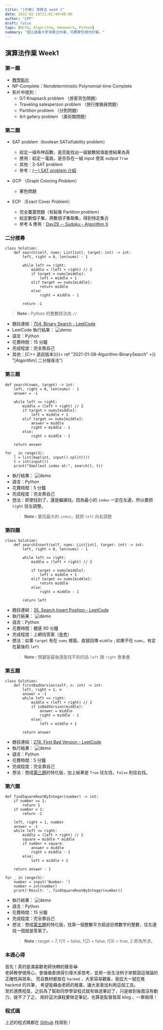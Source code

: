 ```yaml
---
title: "[作業] 演算法 week 1"
date: 2022-02-18T21:01:40+08:00
author: "CPP"
draft: false
tags: [NCYU, Algorithm, Homework, Python]
summary: "國立嘉義大學演算法作業，可觀摩但請勿抄襲。"
---
```


## 演算法作業 Week1

### 第一題
* [教學影片](https://www.youtube.com/watch?v=52eRysOaP1c)
* NP-Complete：Nondeterministic Polynomial-time Complete
* 影片中提到：
    - 0/1 Knapsack problem （旅客背包問題）
    - Traveling salesperson problem （旅行推銷員問題）
    - Partition problem （分割問題）
    - Art gallery problem （美術館問題）

### 第二題
* SAT problem（boolean SATisfiability problem）
    - 給定一組布林函數，是否能找出一組變數賦值能使結果為真
    - 應用：給定一電路，是否存在一組 input 使其 output `True`
    - 其他：3-SAT problem
    - 參考：[(一) SAT problem 介紹](https://willyc20.github.io/2016/12/17/sat-problem-1/)

* GCP （Graph Coloring Problem）
    - 著色問題

* ECP （Exact Cover Problem）
    - 完全覆蓋問題（有點像 Partition problem）
    - 給定數個子集，將數個子集聯集，得到特定集合
    - 參考 & 應用：[Day29 -- Sudoku - Algorithm X](https://ithelp.ithome.com.tw/articles/10249684)

### 二分搜尋
```python=
class Solution:
    def search(self, nums: List[int], target: int) -> int:
        left, right = 0, len(nums) - 1

        while left <= right:
            middle = (left + right) // 2
            if target > nums[middle]:
                left = middle + 1
            elif target == nums[middle]:
                return middle
            else:
                right = middle - 1

        return -1
```
> **Note :** Python 的整數除法為 `//`

* 題目連結：[704. Binary Search - LeetCode](https://leetcode.com/problems/binary-search/)
* LeetCode 執行結果： ![demo](/images/binary_search_result_with_leetcode.png)
* 語言：Python
* 花費時間：15 分鐘
* 完成程度：完全靠自己
* 其他：[C++ 遞迴版本]({{< ref "2021-01-08-Algorithm-BinarySearch" >}} "[Algorithm] 二分搜尋法")


### 第三題
```Python=
def search(nums, target) -> int:
	left, right = 0, len(nums) - 1
	answer = -1

	while left <= right:
		middle = (left + right) // 2
		if target > nums[middle]:
			left = middle + 1
		elif target == nums[middle]:
			answer = middle
			right = middle - 1
		else:
			right = middle - 1

	return answer

for _ in range(3):
	l = list(map(int, input().split()))
	t = int(input())
	print("Smallest index at:", search(l, t))
```

* 執行結果： ![demo](/images/binary_search_result_with_input_and_output.png)
* 語言：Python
* 花費時間：5 分鐘
* 完成程度：完全靠自己
* 想法：即使找到了，還是繼續找。因為最小的 `index` 一定在左邊，所以要把 `right` 往左調整。
    > **Note :** 要找最大的 `index`，就把 `left` 向右調整

### 第四題
```Python=
class Solution:
    def searchInsert(self, nums: List[int], target: int) -> int:
        left, right = 0, len(nums) - 1

        while left <= right:
            middle = (left + right) // 2

            if target > nums[middle]:
                left = middle + 1
            elif target == nums[middle]:
                return middle
            else:
                right = middle - 1

        return left
```

* 題目連結：[35. Search Insert Position - LeetCode](https://leetcode.com/problems/search-insert-position/)
* 執行結果： ![demo](/images/binary_search_insert_result.png)
* 語言：Python
* 花費時間：體感 90 分鐘
* 完成程度：上網找答案（[參考](https://leetcode.com/problems/search-insert-position/discuss/1785791/Easiest-JAVA-Solution-100-faster)）
* 想法：如果 `target` 有在 `nums` 裡面，直接回傳 `middle` ; 如果不在 `nums`，肯定在最後的 `left`
    > **Note :** 關鍵是最後還是找不到的話 `left` 跟 `right` 會重疊

### 第五題
```Python=
class Solution:
    def firstBadVersion(self, n: int) -> int:
        left, right = 1, n
        answer = -1
        while left <= right:
            middle = (left + right) // 2
            if isBadVersion(middle):
                answer = middle
                right = middle - 1
            else:
                left = middle + 1

        return answer
```

* 題目連結：[278. First Bad Version - LeetCode](https://leetcode.com/problems/first-bad-version/)
* 執行結果： ![demo](/images/binary_search_application_result.png)
* 語言：Python
* 花費時間：5 分鐘
* 完成程度：完全靠自己
* 想法：想成[第三題](#第三題)的特化版，加上結果是 `True` 往左找，`False` 則往右找。

### 第六題
```Python=
def findSquareRootByInteger(number) -> int:
	if number == 1:
		return 1
	if number < 1:
		return -1

	left, right = 1, number
	answer = -1
	while left <= right:
		middle = (left + right) // 2
		square = middle * middle
		if number < square:
			answer = middle
			right = middle - 1
		else:
			left = middle + 1

	return answer - 1

for _ in range(5):
	number = input('Number: ')
	number = int(number)
	print('Result: ', findSquareRootByInteger(number))
```

* 執行結果： ![demo](/images/find_square_root_by_binary_search.png)
* 語言：Python
* 花費時間：15 分鐘
* 完成程度：完全靠自己
* 想法：想成[第五題](#第五題)的特化版，找第一個整數平方超過目標數字的整數，往左邊找一個就是答案了。
    > **Note :** target = 7, f(1) = false, f(2) = false, f(3) = true, 2 即為所求。

### 本週心得
首先！真的是滿喜歡老師快轉的聲音😂  
老師教學很用心，會循循善誘得引導大家思考，並用一些生活例子來驗證這理論的正確性與效率。
而且教材都放在 `hackmd` ，大家容易觀看，我從大一就在推 hackmd 的共筆，
希望能藉由老師的推廣，讓大家善加利用這個工具。  
至於適應程度，之前為了幫助同學學習程式就有做過筆記了，只是做到後面沒有動力，就不了了之，
剛好這次課程要做足筆記，也算是監督我寫 blog ，一舉兩得！

### 程式碼
上述的程式碼都在 [Github](https://github.com/qaz5823091/NCYU_Algorithm) 找得到！
